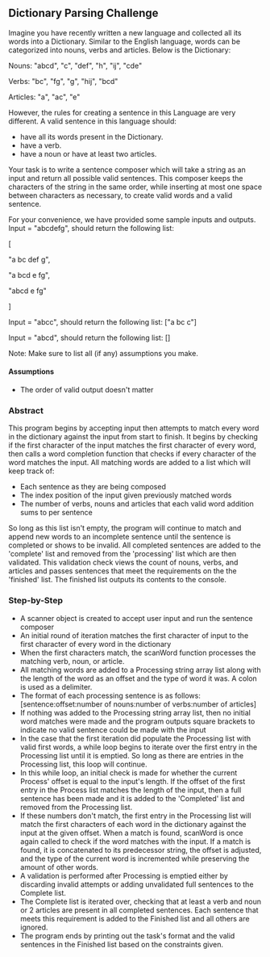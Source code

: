 ## Dictionary Parsing Challenge

Imagine you have recently written a new language and collected all its words into a Dictionary. Similar to the English language, words can be categorized into nouns, verbs and articles. Below is the Dictionary:

Nouns: "abcd", "c", "def", "h", "ij", "cde"

Verbs: "bc", "fg", "g", "hij", "bcd"

Articles: "a", "ac", "e"

However, the rules for creating a sentence in this Language are very different. A valid sentence in this language should:
- have all its words present in the Dictionary.
- have a verb.
- have a noun or have at least two articles.

Your task is to write a sentence composer which will take a string as an input and return all possible valid sentences. This composer keeps the characters of the string in the same order, while inserting at most one space between characters as necessary, to create valid words and a valid sentence.

For your convenience, we have provided some sample inputs and outputs.
Input = "abcdefg", should return the following list:

[

"a bc def g",

"a bcd e fg",

"abcd e fg"

]

Input = "abcc", should return the following list:
["a bc c"]

Input = "abcd", should return the following list:
[]

Note: Make sure to list all (if any) assumptions you make. 

#### Assumptions
* The order of valid output doesn't matter

### Abstract
This program begins by accepting input then attempts to match every word in the dictionary against the input from start to finish. It begins by checking if the first character of the input matches the first character of every word, then calls a word completion function that checks if every character of the word matches the input. All matching words are added to a list which will keep track of:
* Each sentence as they are being composed
* The index position of the input given previously matched words
* The number of verbs, nouns and articles that each valid word addition sums to per sentence

So long as this list isn't empty, the program will continue to match and append new words to an incomplete sentence until the sentence is completed or shows to be invalid. All completed sentences are added to the 'complete' list and removed from the 'processing' list which are then validated. This validation check views the count of nouns, verbs, and articles and passes sentences that meet the requirements on the the 'finished' list. The finished list outputs its contents to the console.

### Step-by-Step
* A scanner object is created to accept user input and run the sentence composer
* An initial round of iteration matches the first character of input to the first character of every word in the dictionary
* When the first characters match, the scanWord function processes the matching verb, noun, or article.
* All matching words are added to a Processing string array list along with the length of the word as an offset and the type of word it was. A colon is used as a delimiter. 
* The format of each processing sentence is as follows: [sentence:offset:number of nouns:number of verbs:number of articles]
* If nothing was added to the Processing string array list, then no initial word matches were made and the program outputs square brackets to indicate no valid sentence could be made with the input
* In the case that the first iteration did populate the Processing list with valid first words, a while loop begins to iterate over the first entry in the Processing list until it is emptied. So long as there are entries in the Processing list, this loop will continue.
* In this while loop, an initial check is made for whether the current Process' offset is equal to the input's length. If the offset of the first entry in the Process list matches the length of the input, then a full sentence has been made and it is added to the 'Completed' list and removed from the Processing list.
* If these numbers don't match, the first entry in the Processing list will match the first characters of each word in the dictionary against the input at the given offset. When a match is found, scanWord is once again called to check if the word matches with the input. If a match is found, it is concatenated to its predecessor string, the offset is adjusted, and the type of the current word is incremented while preserving the amount of other words.
* A validation is performed after Processing is emptied either by discarding invalid attempts or adding unvalidated full sentences to the Complete list.
* The Complete list is iterated over, checking that at least a verb and noun or 2 articles are present in all completed sentences. Each sentence that meets this requirement is added to the Finished list and all others are ignored.
* The program ends by printing out the task's format and the valid sentences in the Finished list based on the constraints given.
